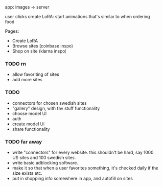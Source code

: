 app: images -> server

user clicks create LoRA: start animations that's similar to when ordering food

Pages:

- Create LoRA
- Browse sites (coinbase inspo)
- Shop on site (klarna inspo)

### TODO rn

- allow favoriting of sites
- add more sites

### TODO

- connectors for chosen swedish sites
- "gallery" design, with fav stuff functionality
- choose model UI
- auth
- create model UI
- share functionality

### TODO far away

- write "connectors" for every website. this shouldn't be hard, say 1000 US sites and 100 swedish sites.
- write basic adblocking software.
- make it so that when a user favorites something, it's checked daily if the size exists etc.
- put in shopping info somewhere in app, and autofill on sites
